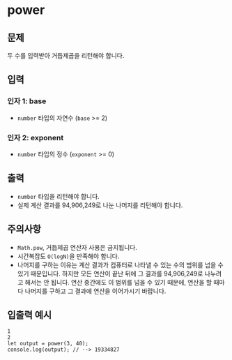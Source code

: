 # **power**

## **문제**

두 수를 입력받아 거듭제곱을 리턴해야 합니다.

## **입력**

### **인자 1: base**

- `number` 타입의 자연수 (`base` >= 2)

### **인자 2: exponent**

- `number` 타입의 정수 (`exponent` >= 0)

## **출력**

- `number` 타입을 리턴해야 합니다.
- 실제 계산 결과를 94,906,249로 나눈 나머지를 리턴해야 합니다.

## **주의사항**

- `Math.pow`, 거듭제곱 연산자 사용은 금지됩니다.
- 시간복잡도 `O(logN)`을 만족해야 합니다.
- 나머지를 구하는 이유는 계산 결과가 컴퓨터로 나타낼 수 있는 수의 범위를 넘을 수 있기 때문입니다. 하지만 모든 연산이 끝난 뒤에 그 결과를 94,906,249로 나누려고 해서는 안 됩니다. 연산 중간에도 이 범위를 넘을 수 있기 때문에, 연산을 할 때마다 나머지를 구하고 그 결과에 연산을 이어가시기 바랍니다.

## **입출력 예시**

```
1
2
let output = power(3, 40);
console.log(output); // --> 19334827
```